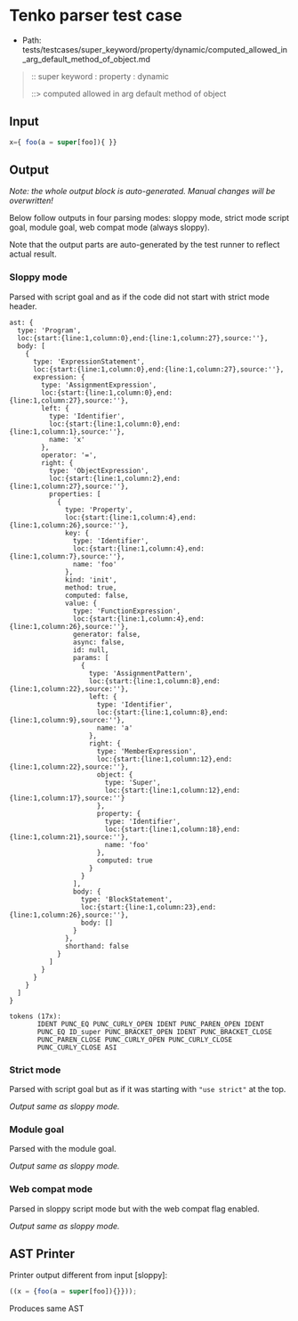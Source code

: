 # Tenko parser test case

- Path: tests/testcases/super_keyword/property/dynamic/computed_allowed_in_arg_default_method_of_object.md

> :: super keyword : property : dynamic
>
> ::> computed allowed in arg default method of object

## Input

`````js
x={ foo(a = super[foo]){ }}
`````

## Output

_Note: the whole output block is auto-generated. Manual changes will be overwritten!_

Below follow outputs in four parsing modes: sloppy mode, strict mode script goal, module goal, web compat mode (always sloppy).

Note that the output parts are auto-generated by the test runner to reflect actual result.

### Sloppy mode

Parsed with script goal and as if the code did not start with strict mode header.

`````
ast: {
  type: 'Program',
  loc:{start:{line:1,column:0},end:{line:1,column:27},source:''},
  body: [
    {
      type: 'ExpressionStatement',
      loc:{start:{line:1,column:0},end:{line:1,column:27},source:''},
      expression: {
        type: 'AssignmentExpression',
        loc:{start:{line:1,column:0},end:{line:1,column:27},source:''},
        left: {
          type: 'Identifier',
          loc:{start:{line:1,column:0},end:{line:1,column:1},source:''},
          name: 'x'
        },
        operator: '=',
        right: {
          type: 'ObjectExpression',
          loc:{start:{line:1,column:2},end:{line:1,column:27},source:''},
          properties: [
            {
              type: 'Property',
              loc:{start:{line:1,column:4},end:{line:1,column:26},source:''},
              key: {
                type: 'Identifier',
                loc:{start:{line:1,column:4},end:{line:1,column:7},source:''},
                name: 'foo'
              },
              kind: 'init',
              method: true,
              computed: false,
              value: {
                type: 'FunctionExpression',
                loc:{start:{line:1,column:4},end:{line:1,column:26},source:''},
                generator: false,
                async: false,
                id: null,
                params: [
                  {
                    type: 'AssignmentPattern',
                    loc:{start:{line:1,column:8},end:{line:1,column:22},source:''},
                    left: {
                      type: 'Identifier',
                      loc:{start:{line:1,column:8},end:{line:1,column:9},source:''},
                      name: 'a'
                    },
                    right: {
                      type: 'MemberExpression',
                      loc:{start:{line:1,column:12},end:{line:1,column:22},source:''},
                      object: {
                        type: 'Super',
                        loc:{start:{line:1,column:12},end:{line:1,column:17},source:''}
                      },
                      property: {
                        type: 'Identifier',
                        loc:{start:{line:1,column:18},end:{line:1,column:21},source:''},
                        name: 'foo'
                      },
                      computed: true
                    }
                  }
                ],
                body: {
                  type: 'BlockStatement',
                  loc:{start:{line:1,column:23},end:{line:1,column:26},source:''},
                  body: []
                }
              },
              shorthand: false
            }
          ]
        }
      }
    }
  ]
}

tokens (17x):
       IDENT PUNC_EQ PUNC_CURLY_OPEN IDENT PUNC_PAREN_OPEN IDENT
       PUNC_EQ ID_super PUNC_BRACKET_OPEN IDENT PUNC_BRACKET_CLOSE
       PUNC_PAREN_CLOSE PUNC_CURLY_OPEN PUNC_CURLY_CLOSE
       PUNC_CURLY_CLOSE ASI
`````

### Strict mode

Parsed with script goal but as if it was starting with `"use strict"` at the top.

_Output same as sloppy mode._

### Module goal

Parsed with the module goal.

_Output same as sloppy mode._

### Web compat mode

Parsed in sloppy script mode but with the web compat flag enabled.

_Output same as sloppy mode._

## AST Printer

Printer output different from input [sloppy]:

````js
((x = {foo(a = super[foo]){}}));
````

Produces same AST

